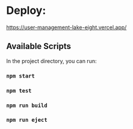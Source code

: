 # Deploy: 
https://user-management-lake-eight.vercel.app/

## Available Scripts

In the project directory, you can run:

### `npm start`

### `npm test`

### `npm run build`

### `npm run eject`

